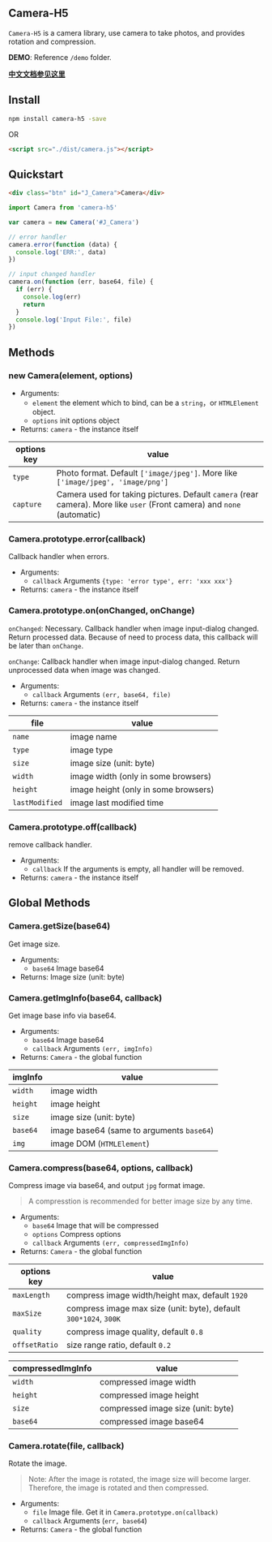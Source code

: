 ## Camera-H5

`Camera-H5` is a camera library, use camera to take photos, and provides rotation and compression.

**DEMO**: Reference `/demo` folder.

**[中文文档参见这里](README.ZH-CN.md)**

## Install

```bash
npm install camera-h5 -save
```

OR 

```html
<script src="./dist/camera.js"></script>
```

## Quickstart

```html
<div class="btn" id="J_Camera">Camera</div>
```

```js
import Camera from 'camera-h5'

var camera = new Camera('#J_Camera')

// error handler
camera.error(function (data) {
  console.log('ERR:', data)
})

// input changed handler
camera.on(function (err, base64, file) {
  if (err) {
    console.log(err)
    return
  }
  console.log('Input File:', file)
})
```

## Methods

### new Camera(element, options)

* Arguments:
  * `element` the element which to bind, can be a `string`，or `HTMLElement` object.
  * `options` init options object
* Returns: `camera` - the instance itself

| options key | value                                    |
| ----------- | ---------------------------------------- |
| `type`      | Photo format. Default `['image/jpeg']`. More like `['image/jpeg', 'image/png']` |
| `capture`   | Camera used for taking pictures. Default `camera` (rear camera). More like `user` (Front camera) and `none` (automatic) |

### Camera.prototype.error(callback)

Callback handler when errors.

* Arguments:
  * `callback` Arguments `{type: 'error type', err: 'xxx xxx'}`
* Returns: `camera` - the instance itself

### Camera.prototype.on(onChanged, onChange)

`onChanged`: Necessary. Callback handler when image input-dialog changed. Return processed data. Because of need to process data, this callback will be later than `onChange`.

`onChange`: Callback handler when image input-dialog changed. Return unprocessed data when image was changed.

* Arguments:
  * `callback` Arguments `(err, base64, file)`
* Returns: `camera` - the instance itself

| file           | value                                |
| -------------- | ------------------------------------ |
| `name`         | image name                           |
| `type`         | image type                           |
| `size`         | image size (unit: byte)              |
| `width`        | image width (only in some browsers)  |
| `height`       | image height (only in some browsers) |
| `lastModified` | image last modified time             |

### Camera.prototype.off(callback)

remove callback handler.

* Arguments:
  * `callback` If the arguments is empty, all handler will be removed.
* Returns: `camera` - the instance itself

## Global Methods

### Camera.getSize(base64)

Get image size.

* Arguments:
  * `base64` Image base64
* Returns: Image size (unit: byte)

### Camera.getImgInfo(base64, callback)

Get image base info via base64.

* Arguments:
  * `base64` Image base64
  * `callback` Arguments `(err, imgInfo)`
* Returns: `Camera` - the global function

| imgInfo  | value                                    |
| -------- | ---------------------------------------- |
| `width`  | image width                              |
| `height` | image height                             |
| `size`   | image size (unit: byte)                  |
| `base64` | image base64 (same to arguments `base64`) |
| `img`    | image DOM (`HTMLElement`)                |

### Camera.compress(base64, options, callback)

Compress image via base64, and output `jpg` format image.

> A compresstion is recommended for better image size by any time.

* Arguments:
  * `base64` Image that will be compressed
  * `options` Compress options
  * `callback` Arguments `(err, compressedImgInfo)`
* Returns: `Camera` - the global function

| options key   | value                                    |
| ------------- | ---------------------------------------- |
| `maxLength`   | compress image width/height max, default `1920` |
| `maxSize`     | compress image max size (unit: byte), default `300*1024`,  `300K` |
| `quality`     | compress image quality, default `0.8`    |
| `offsetRatio` | size range ratio, default `0.2`          |

| compressedImgInfo | value                              |
| ----------------- | ---------------------------------- |
| `width`           | compressed image width             |
| `height`          | compressed image height            |
| `size`            | compressed image size (unit: byte) |
| `base64`          | compressed image base64            |

### Camera.rotate(file, callback)

Rotate the image.

> Note: After the image is rotated, the image size will become larger. Therefore, the image is rotated and then compressed.

* Arguments:
  * `file` Image file. Get it in `Camera.prototype.on(callback)` 
  * `callback` Arguments (`err, base64`) 
* Returns: `Camera` - the global function


